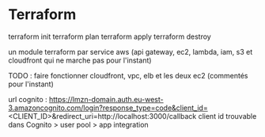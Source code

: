 # Terraform

terraform init
terraform plan
terraform apply
terraform destroy

un module terraform par service aws (api gateway, ec2, lambda, iam, s3 et cloudfront qui ne marche pas pour l'instant)

TODO : faire fonctionner cloudfront, vpc, elb et les deux ec2 (commentés pour l'instant)


url cognito : 
https://lmzn-domain.auth.eu-west-3.amazoncognito.com/login?response_type=code&client_id=<CLIENT_ID>&redirect_uri=http://localhost:3000/callback
client id trouvable dans Cognito > user pool > app integration